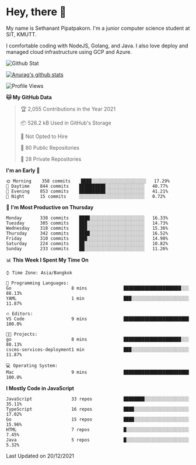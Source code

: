# Hey, there 🙌
My name is Sethanant Pipatpakorn. I'm a junior computer science student at SIT, KMUTT.

I comfortable coding with NodeJS, Golang, and Java. I also love deploy and managed cloud infrastructure using GCP and Azure.

![Github Stat](https://github-profile-summary-cards.vercel.app/api/cards/profile-details?username=thetkpark&theme=dracula)

[![Anurag's github stats](https://github-readme-stats.vercel.app/api?username=thetkpark&count_private=true&show_icons=true&theme=tokyonight)](https://github.com/anuraghazra/github-readme-stats)

<!--START_SECTION:waka-->
![Profile Views](http://img.shields.io/badge/Profile%20Views-0-blue)

**🐱 My GitHub Data** 

> 🏆 2,055 Contributions in the Year 2021
 > 
> 📦 526.2 kB Used in GitHub's Storage 
 > 
> 🚫 Not Opted to Hire
 > 
> 📜 80 Public Repositories 
 > 
> 🔑 28 Private Repositories  
 > 
**I'm an Early 🐤** 

```text
🌞 Morning    358 commits    ████░░░░░░░░░░░░░░░░░░░░░   17.29% 
🌆 Daytime    844 commits    ██████████░░░░░░░░░░░░░░░   40.77% 
🌃 Evening    853 commits    ██████████░░░░░░░░░░░░░░░   41.21% 
🌙 Night      15 commits     ░░░░░░░░░░░░░░░░░░░░░░░░░   0.72%

```
📅 **I'm Most Productive on Thursday** 

```text
Monday       338 commits    ████░░░░░░░░░░░░░░░░░░░░░   16.33% 
Tuesday      305 commits    ███░░░░░░░░░░░░░░░░░░░░░░   14.73% 
Wednesday    318 commits    ███░░░░░░░░░░░░░░░░░░░░░░   15.36% 
Thursday     342 commits    ████░░░░░░░░░░░░░░░░░░░░░   16.52% 
Friday       310 commits    ███░░░░░░░░░░░░░░░░░░░░░░   14.98% 
Saturday     224 commits    ██░░░░░░░░░░░░░░░░░░░░░░░   10.82% 
Sunday       233 commits    ██░░░░░░░░░░░░░░░░░░░░░░░   11.26%

```


📊 **This Week I Spent My Time On** 

```text
⌚︎ Time Zone: Asia/Bangkok

💬 Programming Languages: 
Go                       8 mins              ██████████████████████░░░   88.13% 
YAML                     1 min               ███░░░░░░░░░░░░░░░░░░░░░░   11.87%

🔥 Editors: 
VS Code                  9 mins              █████████████████████████   100.0%

🐱‍💻 Projects: 
go                       8 mins              ██████████████████████░░░   88.13% 
cscms-services-deployment1 min               ███░░░░░░░░░░░░░░░░░░░░░░   11.87%

💻 Operating System: 
Mac                      9 mins              █████████████████████████   100.0%

```

**I Mostly Code in JavaScript** 

```text
JavaScript               33 repos            ████████░░░░░░░░░░░░░░░░░   35.11% 
TypeScript               16 repos            ████░░░░░░░░░░░░░░░░░░░░░   17.02% 
Go                       15 repos            ████░░░░░░░░░░░░░░░░░░░░░   15.96% 
HTML                     7 repos             █░░░░░░░░░░░░░░░░░░░░░░░░   7.45% 
Java                     5 repos             █░░░░░░░░░░░░░░░░░░░░░░░░   5.32%

```



 Last Updated on 20/12/2021
<!--END_SECTION:waka-->
